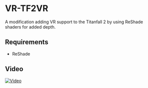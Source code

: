 # VR-TF2VR
 A modification adding VR support to the Titanfall 2 by using ReShade shaders for added depth.

## Requirements

- ReShade

## Video

[![Video](https://img.youtube.com/vi/IdH_hUEPexo/maxresdefault.jpg)](https://youtu.be/IdH_hUEPexo)
